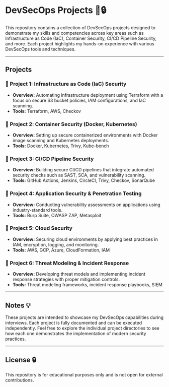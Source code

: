 # DevSecOps Projects 🚀🔒

This repository contains a collection of DevSecOps projects designed to demonstrate my skills and competencies across key areas such as Infrastructure as Code (IaC), Container Security, CI/CD Pipeline Security, and more. Each project highlights my hands-on experience with various DevSecOps tools and techniques.

---

## Projects

### 📌 Project 1: Infrastructure as Code (IaC) Security
- **Overview:** Automating infrastructure deployment using Terraform with a focus on secure S3 bucket policies, IAM configurations, and IaC scanning.
- **Tools:** Terraform, AWS, Checkov

### 📌 Project 2: Container Security (Docker, Kubernetes)
- **Overview:** Setting up secure containerized environments with Docker image scanning and Kubernetes deployments.
- **Tools:** Docker, Kubernetes, Trivy, Kube-bench

### 📌 Project 3: CI/CD Pipeline Security
- **Overview:** Building secure CI/CD pipelines that integrate automated security checks such as SAST, SCA, and vulnerability scanning.
- **Tools:** GitHub Actions, Jenkins, CircleCI, Trivy, Checkov, SonarQube

### 📌 Project 4: Application Security & Penetration Testing
- **Overview:** Conducting vulnerability assessments on applications using industry-standard tools.
- **Tools:** Burp Suite, OWASP ZAP, Metasploit

### 📌 Project 5: Cloud Security
- **Overview:** Securing cloud environments by applying best practices in IAM, encryption, logging, and monitoring.
- **Tools:** AWS, GCP, Azure, CloudFormation, IAM

### 📌 Project 6: Threat Modeling & Incident Response
- **Overview:** Developing threat models and implementing incident response strategies with proper mitigation controls.
- **Tools:** Threat modeling frameworks, incident response playbooks, SIEM

---

## Notes 💡

These projects are intended to showcase my DevSecOps capabilities during interviews. Each project is fully documented and can be executed independently. Feel free to explore the individual project directories to see how each one demonstrates the implementation of modern security practices.

---

## License 🔒

This repository is for educational purposes only and is not open for external contributions.